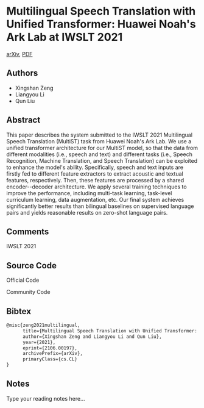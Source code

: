 
# Multilingual Speech Translation with Unified Transformer: Huawei Noah's Ark Lab at IWSLT 2021

[arXiv](https://arxiv.org/abs/2106.0197), [PDF](https://arxiv.org/pdf/2106.0197.pdf)

## Authors

- Xingshan Zeng
- Liangyou Li
- Qun Liu

## Abstract

This paper describes the system submitted to the IWSLT 2021 Multilingual Speech Translation (MultiST) task from Huawei Noah's Ark Lab. We use a unified transformer architecture for our MultiST model, so that the data from different modalities (i.e., speech and text) and different tasks (i.e., Speech Recognition, Machine Translation, and Speech Translation) can be exploited to enhance the model's ability. Specifically, speech and text inputs are firstly fed to different feature extractors to extract acoustic and textual features, respectively. Then, these features are processed by a shared encoder--decoder architecture. We apply several training techniques to improve the performance, including multi-task learning, task-level curriculum learning, data augmentation, etc. Our final system achieves significantly better results than bilingual baselines on supervised language pairs and yields reasonable results on zero-shot language pairs.

## Comments

IWSLT 2021

## Source Code

Official Code



Community Code



## Bibtex

```tex
@misc{zeng2021multilingual,
      title={Multilingual Speech Translation with Unified Transformer: Huawei Noah's Ark Lab at IWSLT 2021}, 
      author={Xingshan Zeng and Liangyou Li and Qun Liu},
      year={2021},
      eprint={2106.00197},
      archivePrefix={arXiv},
      primaryClass={cs.CL}
}
```

## Notes

Type your reading notes here...

